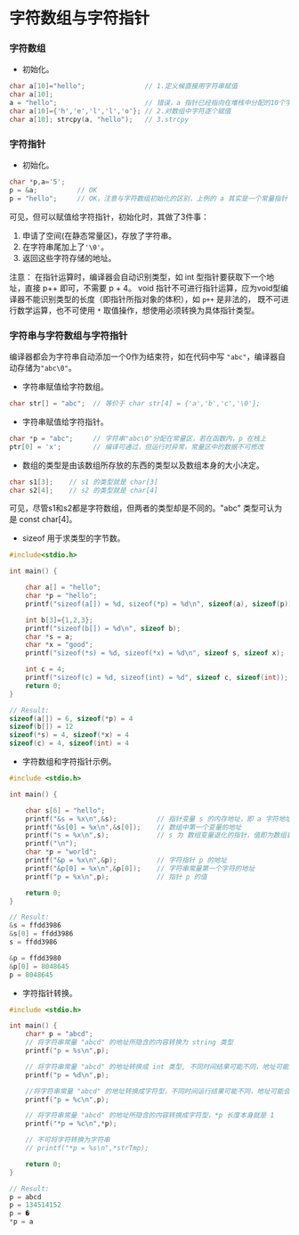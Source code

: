 字符数组与字符指针
===

### 字符数组

- 初始化。

```c
char a[10]="hello";               // 1.定义候直接用字符串赋值
char a[10];
a = "hello";                      // 错误，a 指针已经指向在堆栈中分配的10个字符空间，且 a 是常量指针 const *a
char a[10]={'h','e','l','l','o'}; // 2.对数组中字符逐个赋值
char a[10]; strcpy(a, "hello");   // 3.strcpy
```

### 字符指针

- 初始化。

```c
char *p,a='5';
p = &a;          // OK
p = "hello";     // OK，注意与字符数组初始化的区别，上例的 a 其实是一个常量指针
```
可见，但可以赋值给字符指针，初始化时，其做了3件事：
1. 申请了空间(在静态常量区)，存放了字符串。
2. 在字符串尾加上了`'\0'`。
3. 返回这些字符存储的地址。

注意：
在指针运算时，编译器会自动识别类型，如 int 型指针要获取下一个地址，直接 p++ 即可，不需要 p + 4。
void 指针不可进行指针运算，应为void型编译器不能识别类型的长度（即指针所指对象的体积），如 `p++` 是非法的，
既不可进行数学运算，也不可使用 `*` 取值操作，想使用必须转换为具体指针类型。

### 字符串与字符数组与字符指针

编译器都会为字符串自动添加一个0作为结束符，如在代码中写 `"abc"`，编译器自动存储为`"abc\0"`。

- 字符串赋值给字符数组。
```c
char str[] = "abc";  // 等价于 char str[4] = {'a','b','c','\0'};
```
- 字符串赋值给字符指针。

```c
char *p = "abc";     // 字符串"abc\0"分配在常量区，若在函数内，p 在栈上
ptr[0] = 'x';        // 编译可通过，但运行时异常，常量区中的数据不可修改
```
- 数组的类型是由该数组所存放的东西的类型以及数组本身的大小决定。

```c
char s1[3];    // s1 的类型就是 char[3]
char s2[4];    // s2 的类型就是 char[4]

```
可见，尽管s1和s2都是字符数组，但两者的类型却是不同的。"abc" 类型可认为是 const char[4]。

- sizeof 用于求类型的字节数。

```c
#include<stdio.h>

int main() {

    char a[] = "hello";
    char *p = "hello";
    printf("sizeof(a[]) = %d, sizeof(*p) = %d\n", sizeof(a), sizeof(p));

    int b[3]={1,2,3};
    printf("sizeof(b[]) = %d\n", sizeof b);
    char *s = a;
    char *x = "good";
    printf("sizeof(*s) = %d, sizeof(*x) = %d\n", sizeof s, sizeof x);

    int c = 4;
    printf("sizeof(c) = %d, sizeof(int) = %d", sizeof c, sizeof(int));
    return 0;
}

// Result:
sizeof(a[]) = 6, sizeof(*p) = 4
sizeof(b[]) = 12
sizeof(*s) = 4, sizeof(*x) = 4
sizeof(c) = 4, sizeof(int) = 4
```

- 字符数组和字符指针示例。

```c
#include <stdio.h>

int main() {

    char s[6] = "hello";
    printf("&s = %x\n",&s);          // 指针变量 s 的内存地址，即 a 字符地址
    printf("&s[0] = %x\n",&s[0]);    // 数组中第一个变量的地址
    printf("s = %x\n",s);            // s 为 数组变量退化的指针，值即为数组首字节地址
    printf("\n");
    char *p = "world";
    printf("&p = %x\n",&p);          // 字符指针 p 的地址
    printf("&p[0] = %x\n",&p[0]);    // 字符串常量第一个字符的地址
    printf("p = %x\n",p);            // 指针 p 的值

    return 0;
}

// Result:
&s = ffdd3986
&s[0] = ffdd3986
s = ffdd3986

&p = ffdd3980
&p[0] = 8048645
p = 8048645
```

- 字符指针转换。

```c
#include <stdio.h>

int main() {
    char* p = "abcd";
    // 将字符串常量 "abcd" 的地址所隐含的内容转换为 string 类型
    printf("p = %s\n",p);

    // 将字符串常量 "abcd" 的地址转换成 int 类型, 不同时间结果可能不同，地址可能会发生变化
    printf("p = %d\n",p);

    //将字符串常量 "abcd" 的地址转换成字符型，不同时间运行结果可能不同，地址可能会发生变化
    printf("p = %c\n",p);

    // 将字符串常量 "abcd" 的地址所隐含的内容转换成字符型，*p 长度本身就是 1
    printf("*p = %c\n",*p);

    // 不可将字符转换为字符串
    // printf("*p = %s\n",*strTmp);

    return 0;
}

// Result:
p = abcd
p = 134514152
p = �
*p = a
```
